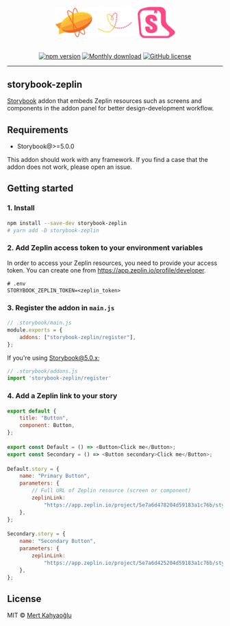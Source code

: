 <div align="center">

  <img src="./logo.png" width="280" alt="Zeplin Storybook Addon"/>
  <br/>
  <br/>

[![npm version](https://badge.fury.io/js/storybook-zeplin.svg)](https://badge.fury.io/js/storybook-zeplin)
[![Monthly download](https://img.shields.io/npm/dm/storybook-zeplin.svg)](https://www.npmjs.com/package/storybook-zeplin)
[![GitHub license](https://img.shields.io/github/license/mertkahyaoglu/storybook-zeplin.svg)](https://github.com/mertkahyaoglu/storybook-zeplin/blob/master/LICENSE)

</div>

<hr/>

## storybook-zeplin

[Storybook](https://github.com/storybooks/storybook) addon that embeds Zeplin resources such as screens and components in the addon panel for better design-development workflow.

## Requirements

-   Storybook@>=5.0.0

This addon should work with any framework. If you find a case that the addon does not work, please open an issue.

## Getting started

### 1. Install

```sh
npm install --save-dev storybook-zeplin
# yarn add -D storybook-zeplin
```

### 2. Add Zeplin access token to your environment variables

In order to access your Zeplin resources, you need to provide your access token. You can create one from https://app.zeplin.io/profile/developer.

```shell
# .env
STORYBOOK_ZEPLIN_TOKEN=<zeplin_token>
```

### 3. Register the addon in `main.js`

```js
// .storybook/main.js
module.exports = {
    addons: ["storybook-zeplin/register"],
};
```

If you're using Storybook@5.0.x;

```js
// .storybook/addons.js
import 'storybook-zeplin/register'
```

### 4. Add a Zeplin link to your story

```js
export default {
    title: "Button",
    component: Button,
};

export const Default = () => <Button>Click me</Button>;
export const Secondary = () => <Button secondary>Click me</Button>;

Default.story = {
    name: "Primary Button",
    parameters: {
        // Full URL of Zeplin resource (screen or component)
        zeplinLink:
            "https://app.zeplin.io/project/5e7a6d478204d59183a1c76b/styleguide/components?coid=5eac833c5f1f2f1cb19f4f19",
    },
};

Secondary.story = {
    name: "Secondary Button",
    parameters: {
        zeplinLink:
            "https://app.zeplin.io/project/5e7a6d425204d59183a1c76b/styleguide/components?coid=5eac833c5f1f2f1cb19f4f11",
    },
};
```

## License

MIT © [Mert Kahyaoğlu](https://mert-kahyaoglu.com)
